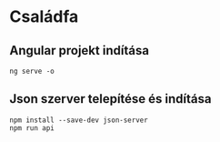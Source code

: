 # Családfa

## Angular projekt indítása

`ng serve -o`

## Json szerver telepítése és indítása

`npm install --save-dev json-server`  
`npm run api`
